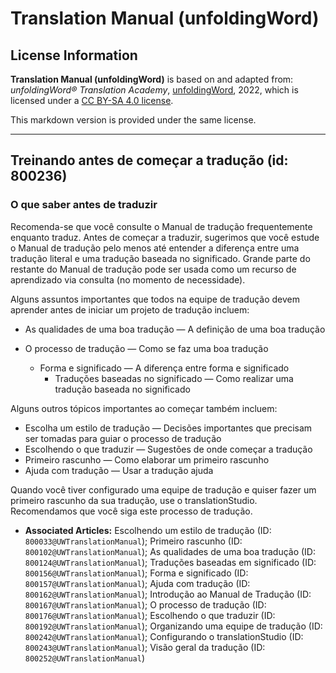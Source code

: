 # Translation Manual (unfoldingWord)

## License Information

**Translation Manual (unfoldingWord)** is based on and adapted from: _unfoldingWord® Translation Academy_, [unfoldingWord](https://unfoldingword.org/utw), 2022, which is licensed under a [CC BY-SA 4.0 license](https://creativecommons.org/licenses/by-sa/4.0/legalcode.en).

This markdown version is provided under the same license.



--------------------------------

## Treinando antes de começar a tradução (id: 800236)

### O que saber antes de traduzir

Recomenda\-se que você consulte o Manual de tradução frequentemente enquanto traduz. Antes de começar a traduzir, sugerimos que você estude o Manual de tradução pelo menos até entender a diferença entre uma tradução literal e uma tradução baseada no significado. Grande parte do restante do Manual de tradução pode ser usada como um recurso de aprendizado via consulta (no momento de necessidade).

Alguns assuntos importantes que todos na equipe de tradução devem aprender antes de iniciar um projeto de tradução incluem:

* As qualidades de uma boa tradução — A definição de uma boa tradução
* O processo de tradução — Como se faz uma boa tradução

    + Forma e significado — A diferença entre forma e significado
        + Traduções baseadas no significado — Como realizar uma tradução baseada no significado

Alguns outros tópicos importantes ao começar também incluem:

* Escolha um estilo de tradução — Decisões importantes que precisam ser tomadas para guiar o processo de tradução
* Escolhendo o que traduzir — Sugestões de onde começar a tradução
* Primeiro rascunho — Como elaborar um primeiro rascunho
* Ajuda com tradução — Usar a tradução ajuda

Quando você tiver configurado uma equipe de tradução e quiser fazer um primeiro rascunho da sua tradução, use o translationStudio. Recomendamos que você siga este processo de tradução.

* **Associated Articles:** Escolhendo um estilo de tradução (ID: `800033@UWTranslationManual`); Primeiro rascunho (ID: `800102@UWTranslationManual`); As qualidades de uma boa tradução (ID: `800124@UWTranslationManual`); Traduções baseadas em significado (ID: `800156@UWTranslationManual`); Forma e significado (ID: `800157@UWTranslationManual`); Ajuda com tradução (ID: `800162@UWTranslationManual`); Introdução ao Manual de Tradução (ID: `800167@UWTranslationManual`); O processo de tradução (ID: `800176@UWTranslationManual`); Escolhendo o que traduzir (ID: `800192@UWTranslationManual`); Organizando uma equipe de tradução (ID: `800242@UWTranslationManual`); Configurando o translationStudio (ID: `800243@UWTranslationManual`); Visão geral da tradução (ID: `800252@UWTranslationManual`)

